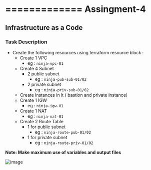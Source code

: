 =============
Assingment-4
=============
## Infrastructure as a Code
### Task Description 

- Create the following resources using terraform resource block :
    - Create 1 VPC 
        - eg : `ninja-vpc-01`
    - Create 4 Subnet
        - 2 public subnet
            - eg : `ninja-pub-sub-01/02`
        - 2 private subnet
            - eg : `ninja-priv-sub-01/02`
    - Create instances in it ( bastion and private instance)
    - Create 1 IGW
        - eg : `ninja-igw-01`
    - Create 1 NAT 
        - eg : `ninja-nat-01`
    - Create 2 Route Table
        - 1 for public subnet
            - eg : `ninja-route-pub-01/02`
        - 1 for private subnet
            - eg : `ninja-route-priv-01/02`

**Note: Make maximum use of variables and output files**

![image](https://github.com/Samir-Kesare/Assignments/assets/145540651/10f5df7a-d59d-4be9-bc45-28620d0480fa)

